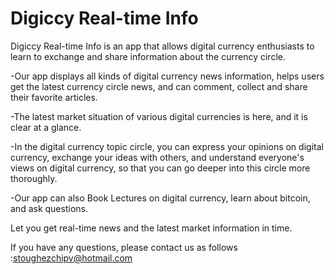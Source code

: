 # Digiccy Real-time Info

Digiccy Real-time Info is an app that allows digital currency enthusiasts to learn to exchange and share information about the currency circle.

-Our app displays all kinds of digital currency news information, helps users get the latest currency circle news, and can comment, collect and share their favorite articles.

-The latest market situation of various digital currencies is here, and it is clear at a glance.

-In the digital currency topic circle, you can express your opinions on digital currency, exchange your ideas with others, and understand everyone's views on digital currency, so that you can go deeper into this circle more thoroughly.

-Our app can also Book Lectures on digital currency, learn about bitcoin, and ask questions.

Let you get real-time news and the latest market information in time.

If you have any questions, please contact us as follows :stoughezchipv@hotmail.com
